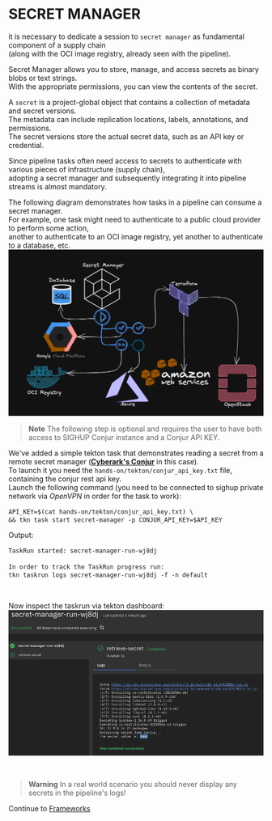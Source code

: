 # SECRET MANAGER


it is necessary to dedicate a session to `secret manager` as fundamental component of a supply chain  
(along with the OCI image registry, already seen with the pipeline).  

Secret Manager allows you to store, manage, and access secrets as binary blobs or text strings.  
With the appropriate permissions, you can view the contents of the secret.  

A `secret` is a project-global object that contains a collection of metadata and secret versions.  
The metadata can include replication locations, labels, annotations, and permissions.  
The secret versions store the actual secret data, such as an API key or credential.  

Since pipeline tasks often need access to secrets to authenticate with various pieces of infrastructure (supply chain),  
adopting a secret manager and subsequently integrating it into pipeline streams is almost mandatory.  

The following diagram demonstrates how tasks in a pipeline can consume a secret manager.  
For example, one task might need to authenticate to a public cloud provider to perform some action,  
another to authenticate to an OCI image registry, yet another to authenticate to a database, etc.  
![secret-manager-schema](images/secret-manager-schema.png)

> **Note**
> The following step is optional and requires the user to have both access to SIGHUP Conjur instance and a Conjur API KEY.

We've added a simple tekton task that demonstrates reading a secret from a remote secret manager ([**Cyberark's Conjur**](https://www.conjur.org/) in this case).  
To launch it you need the `hands-on/tekton/conjur_api_key.txt` file, containing the conjur rest api key.  
Launch the following command (you need to be connected to sighup private network via *OpenVPN* in order for the task to work):  
```console
API_KEY=$(cat hands-on/tekton/conjur_api_key.txt) \
&& tkn task start secret-manager -p CONJUR_API_KEY=$API_KEY 
```

Output:  
```console
TaskRun started: secret-manager-run-wj8dj

In order to track the TaskRun progress run:
tkn taskrun logs secret-manager-run-wj8dj -f -n default
```

<br/>

Now inspect the taskrun via tekton dashboard:  
![retrieve-secret-task](images/retrieve_secret_task.png)

<br/>

> **Warning**
> In a real world scenario you should never display any secrets in the pipeline's logs!


Continue to [Frameworks](11-frameworks.md)